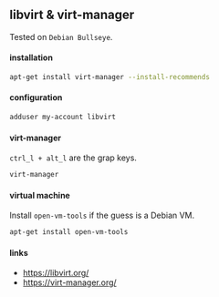 ## libvirt & virt-manager

Tested on `Debian Bullseye`.

#### installation

```bash
apt-get install virt-manager --install-recommends
```

#### configuration

```bash
adduser my-account libvirt
```

#### virt-manager

`ctrl_l + alt_l` are the grap keys.

```bash
virt-manager
```

#### virtual machine

Install `open-vm-tools` if the guess is a Debian VM.

```bash
apt-get install open-vm-tools
```

#### links

- https://libvirt.org/
- https://virt-manager.org/
